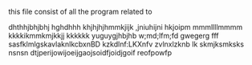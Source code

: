 this file consist of all the program related to

dhthhjbhjbhj
hghdhhh
khjhjhjhmmkjijk  ,jniuhijni
hkjoipm
mmmllllmmmm
kkkkikmmkmjkkjj
kkkkkk
yuguygjhbjhb
w;md;lfm;fd
gwegerg
fff
sasfklmlgskavlaknlkcbxnBD
kzkdlnf:LKXnfv
zvlnxlzknb lk
skmjksmksks
nsnsn
dtjperijowijoeijgaojsoidfjoidjgoif
reofpowfp
